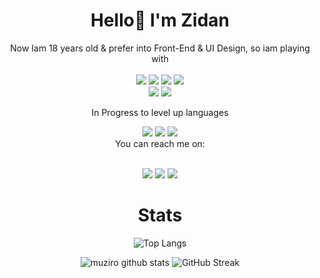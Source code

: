 <h1 align="center">
Hello👋 I'm Zidan
</h1>

<div align="center">
  Now Iam 18 years old & prefer into Front-End & UI Design, so iam playing with
  <br><br>
  <img src="https://img.shields.io/badge/javascript%20-%23323330.svg?&style=for-the-badge&logo=javascript&logoColor=%23F7DF1E"/>
  <img src="https://img.shields.io/badge/react-%2320232a.svg?style=for-the-badge&logo=react&logoColor=%2361DAFB"/>
  <img src="https://img.shields.io/badge/PHP-777BB4?style=for-the-badge&logo=php&logoColor=white"/>
  <img src="https://img.shields.io/badge/Laravel-FF2D20?style=for-the-badge&logo=laravel&logoColor=white"/>
  <br>
  <img src="https://img.shields.io/badge/bootstrap-%23563D7C.svg?style=for-the-badge&logo=bootstrap&logoColor=white"/>
  <img src="https://img.shields.io/badge/nodejs-%2300800.svg?style=for-the-badge&logo=node&logoColor=white"/>

  In Progress to level up languages

  <img src="https://img.shields.io/badge/javascript%20-%23323330.svg?&style=for-the-badge&logo=javascript&logoColor=%23F7DF1E"/>
  <img src="https://img.shields.io/badge/nodejs-%2300800.svg?style=for-the-badge&logo=node&logoColor=white"/>
  <img src="https://img.shields.io/badge/react-%2320232a.svg?style=for-the-badge&logo=react&logoColor=%2361DAFB"/>
  <br>
  You can reach me on:<br><br>
<p align="center">
  <a href="https://www.linkedin.com/in/muamar-zidan-tri-antoro-b64918243/"><img src="https://img.shields.io/badge/-Linkedin-blue?style=for-the-badge&logo=Linkedin" /></a>
  <a href="https://www.instagram.com/muziro_01/"><img src="https://img.shields.io/badge/Instagram-E4405F?style=for-the-badge&logo=instagram&logoColor=white" /></a>
<a href="https://www.youtube.com/channel/UC8IkZ08f0_OI8m4OE3IeDeQ"><img src="https://img.shields.io/badge/YouTube-FF0000?style=for-the-badge&logo=youtube&logoColor=white" /></a>
  
 # Stats
 ![Top Langs](https://github-readme-stats.vercel.app/api/top-langs/?username=muamarzidan&layout=compact&theme=onedark)

 ![muziro github stats](https://github-readme-stats.vercel.app/api?username=muamarzidan&show_icons=true&count_private=true&theme=tokyonight)
 ![GitHub Streak](https://github-readme-streak-stats.herokuapp.com?user=muamarzidan&theme=tokyonight)


